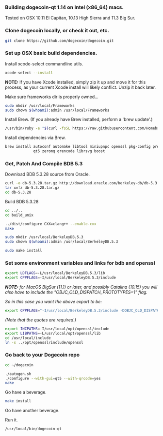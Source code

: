 ### Building dogecoin-qt 1.14 on Intel (x86_64) macs. ###

Tested on OSX 10.11 El Capitan, 10.13 High Sierra and 11.3 Big Sur.

### Clone dogecoin locally, or check it out, etc. ###

```sh
git clone https://github.com/dogecoin/dogecoin.git
```

### Set up OSX basic build dependencies. ##

Install xcode-select commandline utils.

```sh
xcode-select --install
```

**NOTE:** If you have Xcode installed, simply zip it up and move it for this
process, as your current Xcode install will likely conflict. Unzip it back
later.

Make sure frameworks dir is properly owned...

```sh
sudo mkdir /usr/local/Frameworks
sudo chown $(whoami):admin /usr/local/Frameworks
```

Install Brew. (If you already have Brew installed, perform a 'brew update'.)

```sh
/usr/bin/ruby -e "$(curl -fsSL https://raw.githubusercontent.com/Homebrew/install/master/install)"
```

Install dependencies via Brew.

```sh
brew install autoconf automake libtool miniupnpc openssl pkg-config protobuf \
             qt5 zeromq qrencode librsvg boost
```

### Get, Patch And Compile BDB 5.3 ###

Download BDB 5.3.28 source from Oracle.

```sh
curl -o db-5.3.28.tar.gz http://download.oracle.com/berkeley-db/db-5.3.28.tar.gz
tar xvfz db-5.3.28.tar.gz
cd db-5.3.28
```

Build BDB 5.3.28

```sh
cd ../..
cd build_unix

../dist/configure CXX=clang++ --enable-cxx
make

sudo mkdir /usr/local/BerkeleyDB.5.3
sudo chown $(whoami):admin /usr/local/BerkeleyDB.5.3

sudo make install
```

### Set some environment variables and links for bdb and openssl ###

```sh
export LDFLAGS=-L/usr/local/BerkeleyDB.5.3/lib
export CPPFLAGS=-I/usr/local/BerkeleyDB.5.3/include
```

  _**NOTE:** for MacOS BigSur (11.1) or later, and possibly Catalina (10.15) you
  will also have to include the "OBJC_OLD_DISPATCH_PROTOTYPES=1" flag._

  _So in this case you want the above export to be:_

```sh    
export CPPFLAGS="-I/usr/local/BerkeleyDB.5.3/include -DOBJC_OLD_DISPATCH_PROTOTYPES=1"
```

  _(Note that the quotes are required.)_

```sh
export INCPATHS=-I/usr/local/opt/openssl/include
export LIBPATHS=-L/usr/local/opt/openssl/lib
cd /usr/local/include
ln -s ../opt/openssl/include/openssl
```

### Go back to your Dogecoin repo ###

```sh
cd ~/dogecoin

./autogen.sh
./configure --with-gui=qt5 --with-qrcode=yes
make
```

Go have a beverage.

```sh
make install
```

Go have another beverage.

Run it.

```sh
/usr/local/bin/dogecoin-qt
```
